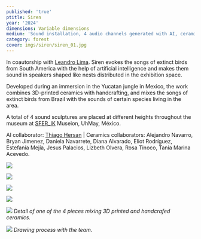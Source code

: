 ```yaml
---
published: 'true'
ptitle: Siren
year: '2024'
dimensions: Variable dimensions
medium: 'Sound installation, 4 audio channels generated with AI, ceramics and speakers'
category: forest
cover: imgs/siren/siren_01.jpg
---
```

In coautorship with [Leandro Lima](https://aagua.net/). Siren evokes the songs of extinct birds from South America with the help of artificial intelligence and makes them sound in speakers shaped like nests distributed in the exhibition space.

Developed during an immersion in the Yucatan jungle in Mexico, the work combines 3D-printed ceramics with handcrafting, and mixes the songs of extinct birds from Brazil with the sounds of certain species living in the area. 

A total of 4 sound sculptures are placed at different heights throughout the museum at [SFER_IK](https://www.sferik.art/) Museion, UhMay, México.  

AI collaborator: [Thiago Hersan](https://thiagohersan.com/) \| Ceramics collaborators: Alejandro Navarro, Bryan Jimenez, Daniela Navarrete, Diana Alvarado, Eliot Rodríguez, Estefanía Mejía, Jesus Palacios, Lizbeth Olvera, Rosa Tinoco, Tania Marina Acevedo.

![]({{site.baseurl}}/imgs/siren/siren_02.jpg)

![]({{site.baseurl}}/imgs/siren/siren_03.jpg)

![]({{site.baseurl}}/imgs/siren/siren_04.jpg)

![]({{site.baseurl}}/imgs/siren/siren_05.jpg)

![]({{site.baseurl}}/imgs/siren/siren_06.jpg)
_Detail of one of the 4 pieces mixing 3D printed and handcrafed ceramics._

![]({{site.baseurl}}/imgs/siren/siren_07.jpg)
_Drawing process with the team._


